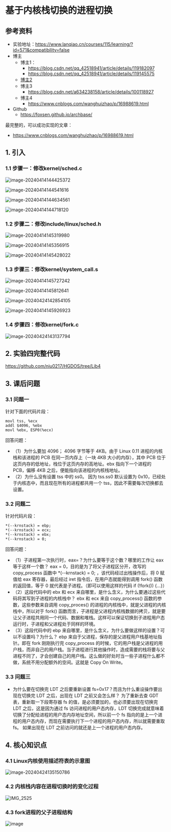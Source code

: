 # 基于内核栈切换的进程切换

## 参考资料

+ 实验地址：https://www.lanqiao.cn/courses/115/learning/?id=571&compatibility=false
+ 博主
  + 博主1：
    + https://blog.csdn.net/qq_42518941/article/details/119182097
    + https://blog.csdn.net/qq_42518941/article/details/119145575
  + [博主2](https://blog.csdn.net/leoabcd12/article/details/122268321?ops_request_misc=%257B%2522request%255Fid%2522%253A%2522171115295416800222836403%2522%252C%2522scm%2522%253A%252220140713.130102334..%2522%257D&request_id=171115295416800222836403&biz_id=0&utm_medium=distribute.pc_search_result.none-task-blog-2~all~baidu_landing_v2~default-5-122268321-null-null.142%5Ev99%5Epc_search_result_base3&utm_term=%E5%93%88%E5%B7%A5%E5%A4%A7%E6%93%8D%E4%BD%9C%E7%B3%BB%E7%BB%9F%E6%9D%8E%E6%B2%BB%E5%86%9B%E5%AE%9E%E9%AA%8C&spm=1018.2226.3001.4187)
  + 博主3
    + https://blog.csdn.net/a634238158/article/details/100118927
  + 博主4
    + https://www.cnblogs.com/wanghuizhao/p/16988619.html
+ Github
  + https://foxsen.github.io/archbase/

最完整的，可以成功实现的文章：

+ https://www.cnblogs.com/wanghuizhao/p/16988619.html

## 1. 引入

### 1.1 步骤一：修改kernel/sched.c

![image-20240414144425372](基于内核栈切换的进程切换.assets/image-20240414144425372.png) 

![image-20240414144541616](基于内核栈切换的进程切换.assets/image-20240414144541616.png) 

![image-20240414144634561](基于内核栈切换的进程切换.assets/image-20240414144634561.png) 

![image-20240414144718120](基于内核栈切换的进程切换.assets/image-20240414144718120.png) 

### 1.2 步骤二：修改include/linux/sched.h

![image-20240414145319980](基于内核栈切换的进程切换.assets/image-20240414145319980.png) 

![image-20240414145356915](基于内核栈切换的进程切换.assets/image-20240414145356915.png) 

![image-20240414145428022](基于内核栈切换的进程切换.assets/image-20240414145428022.png) 

### 1.3 步骤三：修改kernel/system_call.s

![image-20240414145727242](基于内核栈切换的进程切换.assets/image-20240414145727242.png) 

![image-20240414145812641](基于内核栈切换的进程切换.assets/image-20240414145812641.png) 

![image-20240424142854105](基于内核栈切换的进程切换.assets/image-20240424142854105.png)   

![image-20240414145926923](基于内核栈切换的进程切换.assets/image-20240414145926923.png) 

### 1.4 步骤四：修改kernel/fork.c

![image-20240424143137794](基于内核栈切换的进程切换.assets/image-20240424143137794.png) 

## 2. 实验四完整代码

https://github.com/niu0217/HGDOS/tree/Lib4

## 3. 课后问题

### 3.1 问题一

针对下面的代码片段：

```assembly
movl tss, %ecx
addl $4096, %ebx
movl %ebx, ESP0(%ecx)
```

回答问题：

- （1）为什么要加 4096；
  4096 字节等于 4KB。由于 Linux 0.11 进程的内核栈和该进程的 PCB 在同一页内存上（一块 4KB 大小的内存），其中 PCB 位于这页内存的低地址，栈位于这页内存的高地址。ebx 指向下一个进程的 PCB，偏移 4KB 之后，便能指向该进程的内核栈地址。
- （2）为什么没有设置 tss 中的 ss0。
  因为 tss.ss0 默认设置为 0x10，已经处于内核态中，而且现在所有的进程都共用一个 tss，因此不需要每次切换都去设置。

### 3.2 问题二

针对代码片段：

```assembly
*(--krnstack) = ebp;
*(--krnstack) = ecx;
*(--krnstack) = ebx;
*(--krnstack) = 0;
```

回答问题：

- （1）子进程第一次执行时，eax=？为什么要等于这个数？哪里的工作让 eax 等于这样一个数？
  eax = 0，目的是为了将父子进程区分开，改写的 copy_process 函数中 *(--krnstack) = 0; ，该代码经过出栈操作后，将 0 赋值给 eax 寄存器，最后经过 iret 指令后，在用户态就能得到调用 fork() 函数的返回值，等于 0 就代表是子进程。（即可以使用这样的代码 if (!fork()) {...}）
- （2）这段代码中的 ebx 和 ecx 来自哪里，是什么含义，为什么要通过这些代码将其写到子进程的内核栈中？
  ebx 和 ecx 来自 copy_process() 函数的参数，这些参数来自调用 copy_proces() 的进程的内核栈中，就是父进程的内核栈中，所以对于 fork() 函数而言，子进程是父进程内核栈数据的拷贝，就是要让父子进程共用同一个代码、数据和堆栈。这样可以保证切换到子进程用户态运行时，子进程和父进程处于同样的环境。
- （3）这段代码中的 ebp 来自哪里，是什么含义，为什么要做这样的设置？可以不设置吗？为什么？
  ebp 来自于父进程，保存的是父进程用户栈基地址指针。即在 fork 刚刚执行完 copy_process 的时候，它的用户栈是父进程的用户栈，而非自己的用户栈。当子进程进行其他操作时，造成需要的栈将要与父进程不同了，才会创建自己的用户栈。这么做的好处时当一些子进程什么都不做，系统不用分配额外的空间。这就是 Copy On Write。

### 3.3 问题三

- 为什么要在切换完 LDT 之后要重新设置 fs=0x17？而且为什么重设操作要出现在切换完 LDT 之后，出现在 LDT 之前又会怎么样？
  为了重新去查 GDT 表，重新取一下段寄存器 fs 的值，是必须要加的，也必须要出现在切换完 LDT 之后，这是因为通过 fs 访问进程的用户态内存，LDT 切换完成就意味着切换了分配给进程的用户态内存地址空间，所以前一个 fs 指向的是上一个进程的用户态内存，而现在需要执行下一个进程的用户态内存，所以就需要重取 fs。
  如果出现在 LDT 之前访问的就还是上一个进程的用户态内存。

## 4. 核心知识点

### 4.1 Linux内核使用描述符表的示意图

![image-20240424135150786](基于内核栈切换的进程切换.assets/image-20240424135150786.png) 

### 4.2 内核栈内容在进程切换时的变化过程

![IMG_2525](基于内核栈切换的进程切换.assets/IMG_2525.jpg) 

### 4.3 fork进程的父子进程结构

![image](基于内核栈切换的进程切换.assets/1053464-20221217092337955-2049320524.png) 

